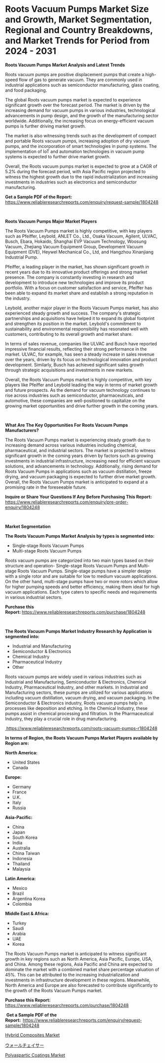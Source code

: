 <p><h1>Roots Vacuum Pumps Market Size and Growth, Market Segmentation, Regional and Country Breakdowns, and Market Trends for Period from 2024 -  2031</h1></p><p><strong>Roots Vacuum Pumps Market Analysis and Latest Trends</strong></p>
<p><p>Roots vacuum pumps are positive displacement pumps that create a high-speed flow of gas to generate vacuum. They are commonly used in industrial applications such as semiconductor manufacturing, glass coating, and food packaging.</p><p>The global Roots vacuum pumps market is expected to experience significant growth over the forecast period. The market is driven by the increasing demand for vacuum pumps in various industries, technological advancements in pump design, and the growth of the manufacturing sector worldwide. Additionally, the increasing focus on energy-efficient vacuum pumps is further driving market growth.</p><p>The market is also witnessing trends such as the development of compact and portable Roots vacuum pumps, increasing adoption of dry vacuum pumps, and the incorporation of smart technologies in pump systems. The implementation of IoT and automation technologies in vacuum pump systems is expected to further drive market growth.</p><p>Overall, the Roots vacuum pumps market is expected to grow at a CAGR of 5.2% during the forecast period, with Asia Pacific region projected to witness the highest growth due to the rapid industrialization and increasing investments in industries such as electronics and semiconductor manufacturing.</p></p>
<p><strong>Get a Sample PDF of the Report:&nbsp;</strong> <a href="https://www.reliableresearchreports.com/enquiry/request-sample/1804248">https://www.reliableresearchreports.com/enquiry/request-sample/1804248</a></p>
<p>&nbsp;</p>
<p><strong>Roots Vacuum Pumps Major Market Players</strong></p>
<p><p>The Roots Vacuum Pumps market is highly competitive, with key players such as Pfeiffer, Leybold, ANLET Co., Ltd., Osaka Vacuum, Agilent, ULVAC, Busch, Ebara, Hokaido, Shanghai EVP Vacuum Technology, Woosung Vacuum, Zhejiang Vacuum Equipment Group, Development Vacuum Equipment (DVE), Heywel Mechanical Co., Ltd, and Hangzhou Xinanjiang Industrial Pump.</p><p>Pfeiffer, a leading player in the market, has shown significant growth in recent years due to its innovative product offerings and strong market presence. The company is constantly investing in research and development to introduce new technologies and improve its product portfolio. With a focus on customer satisfaction and service, Pfeiffer has been able to expand its market share and establish a strong reputation in the industry.</p><p>Leybold, another major player in the Roots Vacuum Pumps market, has also experienced steady growth and success. The company's strategic partnerships and acquisitions have helped it to expand its global footprint and strengthen its position in the market. Leybold's commitment to sustainability and environmental responsibility has resonated well with customers, contributing to its overall growth and market share.</p><p>In terms of sales revenue, companies like ULVAC and Busch have reported impressive financial results, reflecting their strong performance in the market. ULVAC, for example, has seen a steady increase in sales revenue over the years, driven by its focus on technological innovation and product development. Similarly, Busch has achieved significant sales growth through strategic acquisitions and investments in new markets.</p><p>Overall, the Roots Vacuum Pumps market is highly competitive, with key players like Pfeiffer and Leybold leading the way in terms of market growth and future prospects. As the demand for vacuum technology continues to rise across industries such as semiconductor, pharmaceuticals, and automotive, these companies are well-positioned to capitalize on the growing market opportunities and drive further growth in the coming years.</p></p>
<p>&nbsp;</p>
<p><strong>What Are The Key Opportunities For Roots Vacuum Pumps Manufacturers?</strong></p>
<p><p>The Roots Vacuum Pumps market is experiencing steady growth due to increasing demand across various industries including chemical, pharmaceutical, and industrial sectors. The market is projected to witness significant growth in the coming years driven by factors such as growing investments in industrial infrastructure, increasing need for efficient vacuum solutions, and advancements in technology. Additionally, rising demand for Roots Vacuum Pumps in applications such as vacuum distillation, freeze drying, and vacuum packaging is expected to further drive market growth. Overall, the Roots Vacuum Pumps market is anticipated to expand at a promising rate in the foreseeable future.</p></p>
<p><strong>Inquire or Share Your Questions If Any Before Purchasing This Report:</strong> <a href="https://www.reliableresearchreports.com/enquiry/pre-order-enquiry/1804248">https://www.reliableresearchreports.com/enquiry/pre-order-enquiry/1804248</a></p>
<p>&nbsp;</p>
<p><strong>Market Segmentation</strong></p>
<p><strong>The Roots Vacuum Pumps Market Analysis by types is segmented into:</strong></p>
<p><ul><li>Single-stage Roots Vacuum Pumps</li><li>Multi-stage Roots Vacuum Pumps</li></ul></p>
<p><p>Roots vacuum pumps are categorized into two main types based on their structure and operation- Single-stage Roots Vacuum Pumps and Multi-stage Roots Vacuum Pumps. Single-stage pumps have a simpler design with a single rotor and are suitable for low to medium vacuum applications. On the other hand, multi-stage pumps have two or more rotors which allow for higher pumping speeds and better efficiency, making them ideal for high vacuum applications. Each type caters to specific needs and requirements in various industrial sectors.</p></p>
<p><strong>Purchase this Report:&nbsp;</strong><a href="https://www.reliableresearchreports.com/purchase/1804248">https://www.reliableresearchreports.com/purchase/1804248</a></p>
<p>&nbsp;</p>
<p><strong>The Roots Vacuum Pumps Market Industry Research by Application is segmented into:</strong></p>
<p><ul><li>Industrial and Manufacturing</li><li>Semiconductor & Electronics</li><li>Chemical Industry</li><li>Pharmaceutical Industry</li><li>Other</li></ul></p>
<p><p>Roots vacuum pumps are widely used in various industries such as Industrial and Manufacturing, Semiconductor & Electronics, Chemical Industry, Pharmaceutical Industry, and other markets. In Industrial and Manufacturing sectors, these pumps are utilized for various applications including vacuum distillation, vacuum drying, and vacuum packaging. In the Semiconductor & Electronics industry, Roots vacuum pumps help in processes like deposition and etching. In the Chemical Industry, these pumps assist in chemical processing and filtration. In the Pharmaceutical Industry, they play a crucial role in drug manufacturing.</p></p>
<p><a href="https://www.reliableresearchreports.com/roots-vacuum-pumps-r1804248">&nbsp;https://www.reliableresearchreports.com/roots-vacuum-pumps-r1804248</a></p>
<p><strong>In terms of Region, the Roots Vacuum Pumps Market Players available by Region are:</strong></p>
<p>
    <p> <strong> North America: </strong>
        <ul>
            <li>United States</li>
            <li>Canada</li>
        </ul>
        </p> 
    <p> <strong> Europe: </strong>
        <ul>
            <li>Germany</li>
            <li>France</li>
            <li>U.K.</li>
            <li>Italy</li>
            <li>Russia</li>
        </ul>
        </p> 
    <p> <strong> Asia-Pacific: </strong>
        <ul>
            <li>China</li>
            <li>Japan</li>
            <li>South Korea</li>
            <li>India</li>
            <li>Australia</li>
            <li>China Taiwan</li>
            <li>Indonesia</li>
            <li>Thailand</li>
            <li>Malaysia</li>
        </ul>
        </p> 
    <p> <strong> Latin America: </strong>
        <ul>
            <li>Mexico</li>
            <li>Brazil</li>
            <li>Argentina Korea</li>
            <li>Colombia</li>
        </ul>
        </p> 
    <p> <strong> Middle East & Africa: </strong>
        <ul>
            <li>Turkey</li>
            <li>Saudi</li>
            <li>Arabia</li>
            <li>UAE</li>
            <li>Korea</li>
        </ul>
    </p>
    </p>
<p><p>The Roots Vacuum Pumps market is anticipated to witness significant growth in key regions such as North America, Asia Pacific, Europe, USA, and China. Among these regions, Asia Pacific and China are expected to dominate the market with a combined market share percentage valuation of 45%. This can be attributed to the increasing industrialization and investments in infrastructure development in these regions. Meanwhile, North America and Europe are also forecasted to contribute significantly to the growth of the Roots Vacuum Pumps market.</p></p>
<p><strong>Purchase this Report: </strong><a href="https://www.reliableresearchreports.com/purchase/1804248">https://www.reliableresearchreports.com/purchase/1804248</a></p>
<p>&nbsp;<strong>Get a Sample PDF of the Report:&nbsp;&nbsp;</strong><a href="https://www.reliableresearchreports.com/enquiry/request-sample/1804248">https://www.reliableresearchreports.com/enquiry/request-sample/1804248</a></p>
<p><strong></strong></p>
<p><p><a href="https://www.linkedin.com/pulse/insights-hybrid-composites-market-size-analysing-share-trends-jn6mf?trackingId=YpFySqmfb56D%2Fzf61QY2YQ%3D%3D">Hybrid Composites Market</a></p><p><a href="https://github.com/SantosDicki04/Market-Research-Report-List-1/blob/main/988550131918.md">ウォールチェイサー</a></p><p><a href="https://www.linkedin.com/pulse/polyaspartic-coatings-market-size-trends-growth-outlook-forecasted-c2laf?trackingId=V%2BqXTcz8WAjt6V1fKdApug%3D%3D">Polyaspartic Coatings Market</a></p></p>